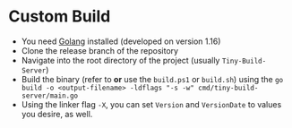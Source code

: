 # Custom Build

* You need [Golang](https://golang.org/) installed (developed on version 1.16)
* Clone the release branch of the repository
* Navigate into the root directory of the project (usually ``Tiny-Build-Server``)
* Build the binary (refer to **or** use the ``build.ps1`` or ``build.sh``) using the
``go build -o <output-filename> -ldflags "-s -w" cmd/tiny-build-server/main.go``
* Using the linker flag ``-X``, you can set ``Version`` and ``VersionDate`` to values
you desire, as well.